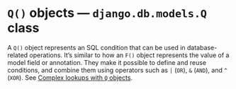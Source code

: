 # `Q()` objects — `django.db.models.Q` class

A `Q()` object represents an SQL condition that can be used in database-related operations. It’s similar to how an `F()` object represents the value of a model field or annotation. They make it possible to define and reuse conditions, and combine them using operators such as `|` (`OR`), `&` (`AND`), and `^` (`XOR`). See [Complex lookups with `Q` objects](../../../../1_topics/2_queries.md#complex-lookups-with-q-objects--mahmudas-version).

